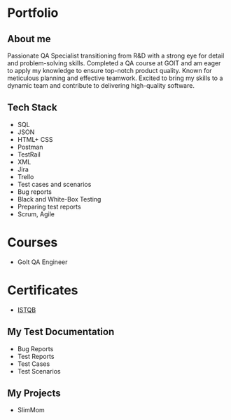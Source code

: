 # Portfolio

## About me

Passionate QA Specialist transitioning from R&D with a strong eye for detail and problem-solving skills. Completed a QA course at GOIT and am eager to apply my knowledge to ensure top-notch product quality. Known for meticulous planning and effective teamwork. Excited to bring my skills to a dynamic team and contribute to delivering high-quality software.

## Tech Stack
* SQL
* JSON
* HTML+ CSS
* Postman
* TestRail
* XML
* Jira
* Trello
* Test cases and scenarios
* Bug reports
* Black and White-Box Testing
* Preparing test reports
* Scrum, Agile

# Courses
* GoIt QA Engineer

# Certificates
  - [ISTQB](https://www.gasq.org/en/certification/check-a-certificate.html)

## My Test Documentation
* Bug Reports
* Test Reports
* Test Cases
* Test Scenarios

## My Projects
* SlimMom
